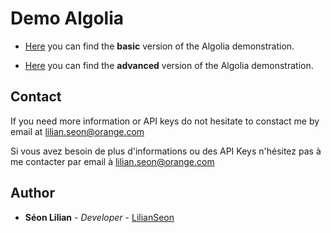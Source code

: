 #  Demo Algolia

- [Here](https://github.com/LilianSeon/demo-algolia/tree/master/demo2) you can find the **basic** version of the Algolia demonstration.

- [Here](https://github.com/LilianSeon/demo-algolia/tree/master/demo) you can find the **advanced** version of the Algolia demonstration.

## Contact

If you need more information or API keys do not hesitate to constact me by email at lilian.seon@orange.com

Si vous avez besoin de plus d'informations ou des API Keys n'hésitez pas à me contacter par email à lilian.seon@orange.com
## Author

* **Séon Lilian** - *Developer* - [LilianSeon](https://github.com/LilianSeon)